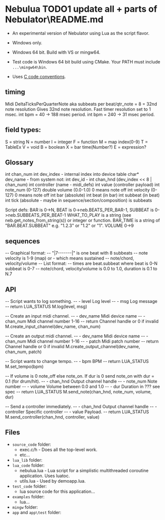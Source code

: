 # Nebulua TODO1 update all + parts of Nebulator\README.md

- An experimental version of Nebulator using Lua as the script flavor.
- Windows only.
- Windows 64 bit. Build with VS or mingw64.
- Test code is Windows 64 bit build using CMake. Your PATH must include `...\mingw64\bin`.

- Uses [C code conventions](https://github.com/cepthomas/c_bag_of_tricks/blob/master/conventions.md).


## timing
Midi DeltaTicksPerQuarterNote aka subbeats per beat/qtr_note = 8 = 32nd note resolution
Gives 32nd note resolution.
Fast timer resolution set to 1 msec.
int bpm = 40 -> 188 msec period.
int bpm = 240 -> 31 msec period.


## field types:
S = string
N = number
I = integer
F = function
M = map index(0-9)
T = TableEx
V = void
B = boolean
X = bar time(Number?)
E = expression?


## Glossary
int chan_num
int dev_index - internal index into device table
char* dev_name - from system
not: int dev_id - 
    int chan_hnd (dev_index << 8 | chan_num)
    int controller (name - midi_defs)
    int value (controller payload)
    int note_num (0-127)
    double volume (0.0-1.0) 0 means note off
    int velocity (0-127) 0 means note off
    int bar (absolute)
    int beat (in bar)
    int subbeat (in beat)
    int tick (absolute - maybe in sequence/section/composition) is subbeats

Script defs:
   BAR is 0->N, BEAT is 0->neb.BEATS_PER_BAR-1, SUBBEAT is 0->neb.SUBBEATS_PER_BEAT-1
   WHAT_TO_PLAY is a string (see neb.get_notes_from_string(s)) or integer or function.
   BAR_TIME is a string of "BAR.BEAT.SUBBEAT" e.g. "1.2.3" or "1.2" or "1".
   VOLUME 0->9



## sequences
-- Graphical format:
-- "|7-------|" is one beat with 8 subbeats
-- note velocity is 1-9 (map) or - which means sustained
-- note/chord, velocity/volume
-- List format:
-- times are beat.subbeat where beat is 0-N subbeat is 0-7
-- note/chord, velocity/volume is 0.0 to 1.0, duration is 0.1 to N.7

## API
-- Script wants to log something.
-- - level Log level
-- - msg Log message
-- return LUA_STATUS
M.log(level, msg)

-- Create an input midi channel.
-- - dev_name Midi device name
-- - chan_num Midi channel number 1-16
-- return Channel handle or 0 if invalid
M.create_input_channel(dev_name, chan_num)

-- Create an output midi channel.
-- - dev_name Midi device name
-- - chan_num Midi channel number 1-16
-- - patch Midi patch number
-- return Channel handle or 0 if invalid
M.create_output_channel(dev_name, chan_num, patch)

-- Script wants to change tempo.
-- - bpm BPM
-- return LUA_STATUS
M.set_tempo(bpm)

-- If volume is 0 note_off else note_on. If dur is 0 send note_on with dur = 0.1 (for drum/hit).
-- - chan_hnd Output channel handle
-- - note_num Note number
-- - volume Volume between 0.0 and 1.0
-- - dur Duration in ??? see spec
-- return LUA_STATUS
M.send_note(chan_hnd, note_num, volume, dur)

-- Send a controller immediately.
-- - chan_hnd Output channel handle
-- - controller Specific controller
-- - value Payload.
-- return LUA_STATUS
M.send_controller(chan_hnd, controller, value)


## Files
- `source_code` folder:
    - exec.c/h - Does all the top-level work.
    - etc...
- `lua_lib` folder:
- `lua_code` folder:
    - nebulua.lua - Lua script for a simplistic multithreaded coroutine application. Uses luatoc.
    - utils.lua - Used by demoapp.lua.
- `test_code` folder:
    - lua source code for this application...
- `examples` folder:
    - lua...
- `mingw` folder:
- `app` and `app\test` folder:

